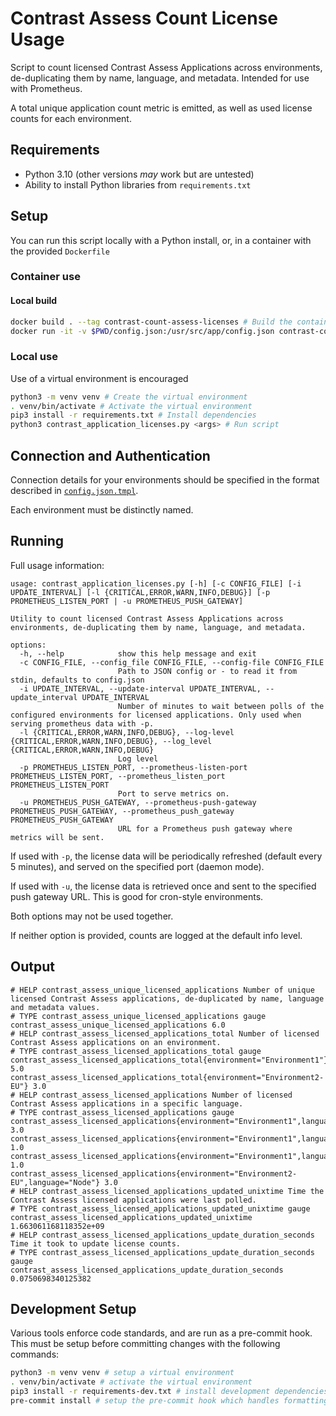 # Contrast Assess Count License Usage

Script to count licensed Contrast Assess Applications across environments, de-duplicating them by name, language, and metadata.
Intended for use with Prometheus.

A total unique application count metric is emitted, as well as used license counts for each environment.

## Requirements
- Python 3.10 (other versions _may_ work but are untested)
- Ability to install Python libraries from `requirements.txt`

## Setup
You can run this script locally with a Python install, or, in a container with the provided `Dockerfile`

### Container use

#### Local build
```bash
docker build . --tag contrast-count-assess-licenses # Build the container
docker run -it -v $PWD/config.json:/usr/src/app/config.json contrast-count-assess-licenses <...args...> # Run the container
```

### Local use
Use of a virtual environment is encouraged
```bash
python3 -m venv venv # Create the virtual environment
. venv/bin/activate # Activate the virtual environment
pip3 install -r requirements.txt # Install dependencies
python3 contrast_application_licenses.py <args> # Run script
```

## Connection and Authentication

Connection details for your environments should be specified in the format described in [`config.json.tmpl`](config.json.tmpl).

Each environment must be distinctly named.

## Running

Full usage information:

```
usage: contrast_application_licenses.py [-h] [-c CONFIG_FILE] [-i UPDATE_INTERVAL] [-l {CRITICAL,ERROR,WARN,INFO,DEBUG}] [-p PROMETHEUS_LISTEN_PORT | -u PROMETHEUS_PUSH_GATEWAY]

Utility to count licensed Contrast Assess Applications across environments, de-duplicating them by name, language, and metadata.

options:
  -h, --help            show this help message and exit
  -c CONFIG_FILE, --config_file CONFIG_FILE, --config-file CONFIG_FILE
                        Path to JSON config or - to read it from stdin, defaults to config.json
  -i UPDATE_INTERVAL, --update-interval UPDATE_INTERVAL, --update_interval UPDATE_INTERVAL
                        Number of minutes to wait between polls of the configured environments for licensed applications. Only used when serving prometheus data with -p.
  -l {CRITICAL,ERROR,WARN,INFO,DEBUG}, --log-level {CRITICAL,ERROR,WARN,INFO,DEBUG}, --log_level {CRITICAL,ERROR,WARN,INFO,DEBUG}
                        Log level
  -p PROMETHEUS_LISTEN_PORT, --prometheus-listen-port PROMETHEUS_LISTEN_PORT, --prometheus_listen_port PROMETHEUS_LISTEN_PORT
                        Port to serve metrics on.
  -u PROMETHEUS_PUSH_GATEWAY, --prometheus-push-gateway PROMETHEUS_PUSH_GATEWAY, --prometheus_push_gateway PROMETHEUS_PUSH_GATEWAY
                        URL for a Prometheus push gateway where metrics will be sent.
```

If used with `-p`, the license data will be periodically refreshed (default every 5 minutes), and served on the specified port (daemon mode).

If used with `-u`, the license data is retrieved once and sent to the specified push gateway URL. This is good for cron-style environments.

Both options may not be used together.

If neither option is provided, counts are logged at the default info level.

## Output

```
# HELP contrast_assess_unique_licensed_applications Number of unique licensed Contrast Assess applications, de-duplicated by name, language and metadata values.
# TYPE contrast_assess_unique_licensed_applications gauge
contrast_assess_unique_licensed_applications 6.0
# HELP contrast_assess_licensed_applications_total Number of licensed Contrast Assess applications on an environment.
# TYPE contrast_assess_licensed_applications_total gauge
contrast_assess_licensed_applications_total{environment="Environment1"} 5.0
contrast_assess_licensed_applications_total{environment="Environment2-EU"} 3.0
# HELP contrast_assess_licensed_applications Number of licensed Contrast Assess applications in a specific language.
# TYPE contrast_assess_licensed_applications gauge
contrast_assess_licensed_applications{environment="Environment1",language="Node"} 3.0
contrast_assess_licensed_applications{environment="Environment1",language="Java"} 1.0
contrast_assess_licensed_applications{environment="Environment1",language="PHP"} 1.0
contrast_assess_licensed_applications{environment="Environment2-EU",language="Node"} 3.0
# HELP contrast_assess_licensed_applications_updated_unixtime Time the Contrast Assess licensed applications were last polled.
# TYPE contrast_assess_licensed_applications_updated_unixtime gauge
contrast_assess_licensed_applications_updated_unixtime 1.663061168118352e+09
# HELP contrast_assess_licensed_applications_update_duration_seconds Time it took to update license counts.
# TYPE contrast_assess_licensed_applications_update_duration_seconds gauge
contrast_assess_licensed_applications_update_duration_seconds 0.0750698340125382

```

## Development Setup
Various tools enforce code standards, and are run as a pre-commit hook. This must be setup before committing changes with the following commands:
```bash
python3 -m venv venv # setup a virtual environment
. venv/bin/activate # activate the virtual environment
pip3 install -r requirements-dev.txt # install development dependencies (will also include app dependencies)
pre-commit install # setup the pre-commit hook which handles formatting
```
